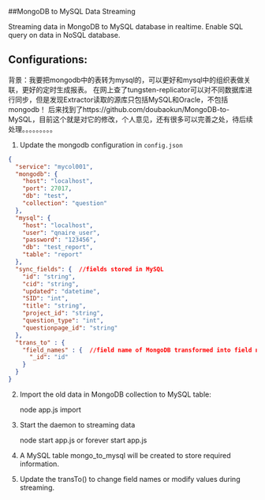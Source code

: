 ##MongoDB to MySQL Data Streaming

Streaming data in MongoDB to MySQL database in realtime. Enable SQL query on
data in NoSQL database.

## Configurations:
背景：我要把mongodb中的表转为mysql的，可以更好和mysql中的组织表做关联，更好的定时生成报表。
在网上查了tungsten-replicator可以对不同数据库进行同步，但是发现Extractor读取的源库只包括MySQL和Oracle，不包括mongodb！
后来找到了https://github.com/doubaokun/MongoDB-to-MySQL，目前这个就是对它的修改，个人意见，还有很多可以完善之处，待后续处理。。。。。。。。。

1. Update the mongodb configuration in `config.json`

```json
{
  "service": "mycol001",
  "mongodb": {
    "host": "localhost",
    "port": 27017,
    "db": "test",
    "collection": "question"
  },
  "mysql": {
    "host": "localhost",
    "user": "qnaire_user",
    "password": "123456",
    "db": "test_report",
    "table": "report"
  },
  "sync_fields": {  //fields stored in MySQL
    "id": "string",
    "cid": "string",
    "updated": "datetime",
    "SID": "int",
    "title": "string",
    "project_id": "string",
    "question_type": "int",
    "questionpage_id": "string"
  },
  "trans_to" : {
    "field_names" : {  //field name of MongoDB transformed into field name of MySQL
      "_id": "id"
    }
  }
}

```

2. Import the old data in MongoDB collection to MySQL table:

    node app.js import

3. Start the daemon to streaming data

    node start app.js or forever start app.js

4. A MySQL table mongo_to_mysql will be created to store required information.

5. Update the transTo() to change field names or modify values during streaming.

